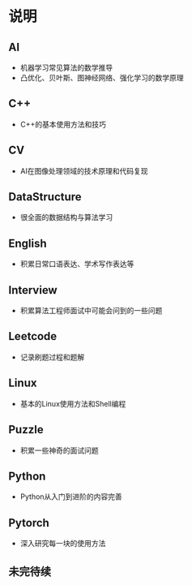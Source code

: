# 说明
## AI
- 机器学习常见算法的数学推导
- 凸优化、贝叶斯、图神经网络、强化学习的数学原理

## C++
- C++的基本使用方法和技巧

## CV
- AI在图像处理领域的技术原理和代码复现

## DataStructure
- 很全面的数据结构与算法学习

## English
- 积累日常口语表达、学术写作表达等

## Interview
- 积累算法工程师面试中可能会问到的一些问题

## Leetcode
- 记录刷题过程和题解

## Linux
- 基本的Linux使用方法和Shell编程

## Puzzle
- 积累一些神奇的面试问题

## Python
- Python从入门到进阶的内容完善

## Pytorch
- 深入研究每一块的使用方法

## 未完待续

